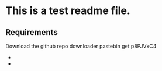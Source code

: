 # This is a test readme file.

## Requirements
Download the github repo downloader
pastebin get p8PJVxC4

* 
*